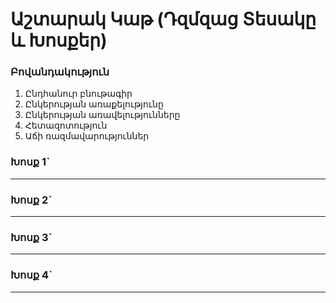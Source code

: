 # Աշտարակ Կաթ (Դզմզաց Տեսակը և Խոսքեր)

### Բովանդակություն

1. Ընդհանուր բնութագիր
2. Ընկերության առաքելությունը
3. Ընկերության առավելությունները
4. Հետազոտություն
5. Աճի ռազմավարություններ

### Խոսք 1`
---

### Խոսք 2`
---

### Խոսք 3`
---

### Խոսք 4`
---
